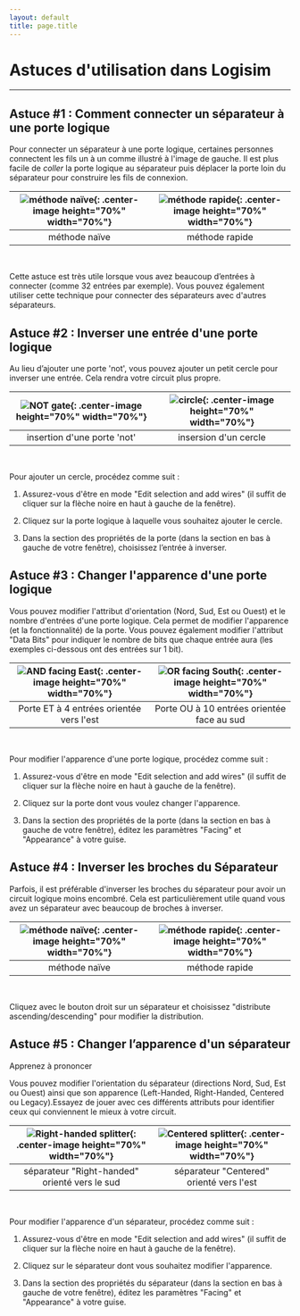 ```yaml
---
layout: default
title: page.title
---
```


# Astuces d'utilisation dans Logisim
***

## Astuce #1 : Comment connecter un séparateur à une porte logique

Pour connecter un séparateur à une porte logique, certaines personnes connectent les fils un à un comme illustré à l'image de gauche. Il est plus facile de *coller* la porte logique au séparateur puis déplacer la porte loin du séparateur pour construire les fils de connexion.

| ![méthode naïve]({{site.baseurl}}/static_files/images/split_gate_bad.gif){: .center-image height="70%" width="70%"} | ![méthode rapide]({{site.baseurl}}/static_files/images/split_gate_good.gif){: .center-image height="70%" width="70%"} |
| :---: | :---: |
| méthode naïve | méthode rapide |


<br>


Cette astuce est très utile lorsque vous avez beaucoup d’entrées à connecter (comme 32 entrées par exemple). Vous pouvez également utiliser cette technique pour connecter des séparateurs avec d'autres séparateurs.

## Astuce #2 : Inverser une entrée d'une porte logique

Au lieu d’ajouter une porte 'not', vous pouvez ajouter un petit cercle pour inverser une entrée. Cela rendra votre circuit plus propre.

| ![NOT gate]({{site.baseurl}}/static_files/images/and_not_b.gif.png){: .center-image height="70%" width="70%"} | ![circle]({{site.baseurl}}/static_files/images/and_not_g.gif.png){: .center-image height="70%" width="70%"} |
| :---: | :---: |
| insertion d'une porte 'not' | insersion d'un cercle |


<br>


Pour ajouter un cercle, procédez comme suit :

1. Assurez-vous d'être en mode "Edit selection and add wires" (il suffit de cliquer sur la flèche noire en haut à gauche de la fenêtre).

2. Cliquez sur la porte logique à laquelle vous souhaitez ajouter le cercle.

3. Dans la section des propriétés de la porte (dans la section en bas à gauche de votre fenêtre), choisissez l’entrée à inverser.


## Astuce #3 : Changer l'apparence d'une porte logique

Vous pouvez modifier l'attribut d'orientation (Nord, Sud, Est ou Ouest) et le nombre d'entrées d'une porte logique. Cela permet de modifier l'apparence (et la fonctionnalité) de la porte. Vous pouvez également modifier l'attribut "Data Bits" pour indiquer le nombre de bits que chaque entrée aura (les exemples ci-dessous ont des entrées sur 1 bit).

| ![AND facing East]({{site.baseurl}}/static_files/images/and_4_east.gif.png){: .center-image height="70%" width="70%"} | ![OR facing South]({{site.baseurl}}/static_files/images/or_10_south.gif.png){: .center-image height="70%" width="70%"} |
| :---: | :---: |
| Porte ET à 4 entrées orientée vers l'est | Porte OU à 10 entrées orientée face au sud |


<br>


Pour modifier l'apparence d'une porte logique, procédez comme suit :

1. Assurez-vous d'être en mode "Edit selection and add wires" (il suffit de cliquer sur la flèche noire en haut à gauche de la fenêtre).

2. Cliquez sur la porte dont vous voulez changer l'apparence.

3. Dans la section des propriétés de la porte (dans la section en bas à gauche de votre fenêtre), éditez les paramètres "Facing" et "Appearance" à votre guise.


## Astuce #4 : Inverser les broches du Séparateur

Parfois, il est préférable d'inverser les broches du séparateur pour avoir un circuit logique moins encombré. Cela est particulièrement utile quand vous avez un séparateur avec beaucoup de broches à inverser.

| ![méthode naïve]({{site.baseurl}}/static_files/images/split_rev_order_bad.gif){: .center-image height="70%" width="70%"} | ![méthode rapide]({{site.baseurl}}/static_files/images/split_rev_order_good.gif){: .center-image height="70%" width="70%"} |
| :---: | :---: |
| méthode naïve | méthode rapide |


<br>


Cliquez avec le bouton droit sur un séparateur et choisissez "distribute ascending/descending" pour modifier la distribution.

## Astuce #5 : Changer l’apparence d'un séparateur

Apprenez à prononcer

Vous pouvez modifier l'orientation du séparateur (directions Nord, Sud, Est ou Ouest) ainsi que son apparence (Left-Handed, Right-Handed, Centered ou Legacy).Essayez de jouer avec ces différents attributs pour identifier ceux qui conviennent le mieux à votre circuit.

| ![Right-handed splitter]({{site.baseurl}}/static_files/images/split_south_right.gif.png){: .center-image height="70%" width="70%"} | ![Centered splitter]({{site.baseurl}}/static_files/images/split_center_east.gif.png){: .center-image height="70%" width="70%"} |
| :---: | :---: |
| séparateur "Right-handed"<br>orienté vers le sud | séparateur "Centered"<br>orienté vers l'est |


<br>


Pour modifier l'apparence d'un séparateur, procédez comme suit :

1. Assurez-vous d'être en mode "Edit selection and add wires" (il suffit de cliquer sur la flèche noire en haut à gauche de la fenêtre).

2. Cliquez sur le séparateur dont vous souhaitez modifier l'apparence.

3. Dans la section des propriétés du séparateur (dans la section en bas à gauche de votre fenêtre), éditez les paramètres "Facing" et "Appearance" à votre guise.
